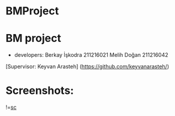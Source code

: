 # BMProject
# BM project

+ developers:
Berkay İşkodra 211216021
Melih Doğan 211216042

[Supervisor: Keyvan Arasteh] (https://github.com/keyvanarasteh/)

# Screenshots:

!=[sc](https://user-images.githubusercontent.com/99832419/206873859-c358a281-5f10-4080-bc1c-bac890f2c1aa.jpg)
